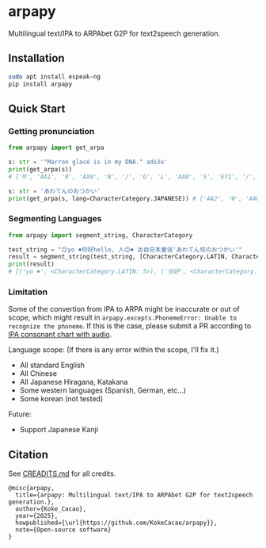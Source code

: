 # arpapy

Multilingual text/IPA to ARPAbet G2P for text2speech generation.

## Installation
```bash
sudo apt install espeak-ng
pip install arpapy
```

## Quick Start

### Getting pronunciation

```python
from arpapy import get_arpa

s: str = '"Marron glacé is in my DNA." adiós'
print(get_arpa(s))
# ['M', 'AA1', 'R', 'AX0', 'N', '/', 'G', 'L', 'AA0', 'S', 'EY1', '/', 'IH0', 'Z', '/', 'IH0', 'N', '/', 'M', 'AY0', '/', 'D', 'IY2', 'EH2', 'N', 'EY1', '-', 'EY1', 'D', 'IH0', 'AX2', 'UH0', 'Z']

s: str = 'あわてんのおつかい'
print(get_arpa(s, lang=CharacterCategory.JAPANESE)) # ['AA2', 'W', 'AA0', 'T', 'EY2', 'N', 'N', 'OW0', 'OW0', 'T', 'S', 'UW0', 'V', 'K', 'AA1', 'IY0']
```

### Segmenting Languages

```python
from arpapy import segment_string, CharacterCategory

test_string = "😊yo ♠你好hello, 人😊♠ 出自日本童谣'あわてん坊のおつかい'"
result = segment_string(test_string, [CharacterCategory.LATIN, CharacterCategory.CHINESE, CharacterCategory.JAPANESE])
print(result)
# [('yo ♠', <CharacterCategory.LATIN: 5>), ('你好', <CharacterCategory.CHINESE: 2>), ('hello, ', <CharacterCategory.LATIN: 5>), ("人😊♠ 出自日本童谣'", <CharacterCategory.CHINESE: 2>), ('あわてん', <CharacterCategory.JAPANESE: 3>), ('坊', <CharacterCategory.CHINESE: 2>), ("のおつかい'", <CharacterCategory.JAPANESE: 3>)]
```

### Limitation
Some of the convertion from IPA to ARPA might be inaccurate or out of scope, which might result in `arpapy.excepts.PhonemeError: Unable to recognize the phoneme`. If this is the case, please submit a PR according to [IPA consonant chart with audio](https://en.wikipedia.org/wiki/IPA_consonant_chart_with_audio).

Language scope: (If there is any error within the scope, I'll fix it.)
- All standard English
- All Chinese
- All Japanese Hiragana, Katakana
- Some western languages (Spanish, German, etc...)
- Some korean (not tested)

Future:
- Support Japanese Kanji

## Citation

See [CREADITS.md](CREDITS.md) for all credits.

```
@misc{arpapy,
  title={arpapy: Multilingual text/IPA to ARPAbet G2P for text2speech generation.},
  author={Koke_Cacao},
  year={2025},
  howpublished={\url{https://github.com/KokeCacao/arpapy}},
  note={Open-source software}
}
```
